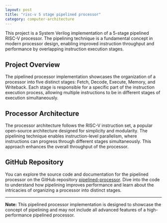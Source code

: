 ```yaml
---
layout: post
title: "risc-v 5 stage pipelined processor"
category: computer-architecture
---
```


This project is a System Verilog implementation of a 5-stage pipelined RISC-V processor. The pipelining technique is a fundamental concept in modern processor design, enabling improved instruction throughput and performance by overlapping instruction execution stages.

## Project Overview

The pipelined processor implementation showcases the organization of a processor into five distinct stages: Fetch, Decode, Execute, Memory, and Writeback. Each stage is responsible for a specific part of the instruction execution process, allowing multiple instructions to be in different stages of execution simultaneously.

## Processor Architecture

The processor architecture follows the RISC-V instruction set, a popular open-source architecture designed for simplicity and modularity. The pipelining technique enables instruction-level parallelism, where instructions can progress through different stages simultaneously. This approach enhances the overall throughput of the processor.

## GitHub Repository

You can explore the source code and documentation for the pipelined processor on the GitHub repository [pipelined-processor](https://github.com/CgKaminski/toy-processors). Dive into the code to understand how pipelining improves performance and learn about the intricacies of organizing a processor into distinct stages.

---

**Note:** This pipelined processor implementation is designed to showcase the concept of pipelining and may not include all advanced features of a high-performance pipelined processor.
